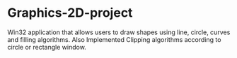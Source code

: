# Graphics-2D-project

Win32 application that allows users to draw shapes using line, circle, curves and filling algorithms.
Also Implemented Clipping algorithms according to circle or rectangle window.
